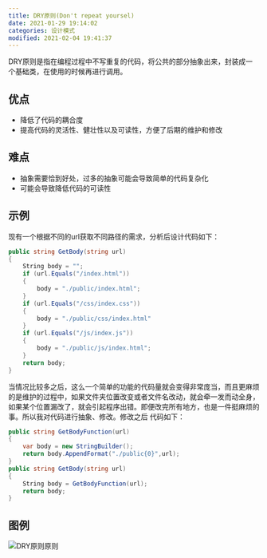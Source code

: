 ```yaml
---
title: DRY原则(Don't repeat yoursel)
date: 2021-01-29 19:14:02
categories: 设计模式
modified: 2021-02-04 19:41:37
---
```


DRY原则是指在编程过程中不写重复的代码，将公共的部分抽象出来，封装成一个基础类，在使用的时候再进行调用。

## 优点

* 降低了代码的耦合度
* 提高代码的灵活性、健壮性以及可读性，方便了后期的维护和修改

## 难点

* 抽象需要恰到好处，过多的抽象可能会导致简单的代码复杂化
* 可能会导致降低代码的可读性

## 示例

现有一个根据不同的url获取不同路径的需求，分析后设计代码如下：

~~~ c#
public string GetBody(string url)
{
    String body = "";
    if (url.Equals("/index.html")) 
    {
        body = "./public/index.html";
    }
    if (url.Equals("/css/index.css"))
    {
        body = "./public/css/index.html"
    }
    if (url.Equals("/js/index.js"))
    {
        body = "./public/js/index.html";
    }
    return body;
}
~~~

当情况比较多之后，这么一个简单的功能的代码量就会变得非常庞当，而且更麻烦的是维护的过程中，如果文件夹位置改变或者文件名改动，就会牵一发而动全身，如果某个位置漏改了，就会引起程序出错。即便改完所有地方，也是一件挺麻烦的事。所以我对代码进行抽象、修改。修改之后 代码如下：

~~~ c#
public string GetBodyFunction(url)
{
    var body = new StringBuilder();
    return body.AppendFormat("./public{0}",url);
}
public string GetBody(string url)
{
    String body = GetBodyFunction(url);
    return body;
}
~~~

## 图例

![DRY原则原则](https://cdn.jsdelivr.net/gh/cary-hu/blog-image@master/DesignPattern/DRY.jpg)

